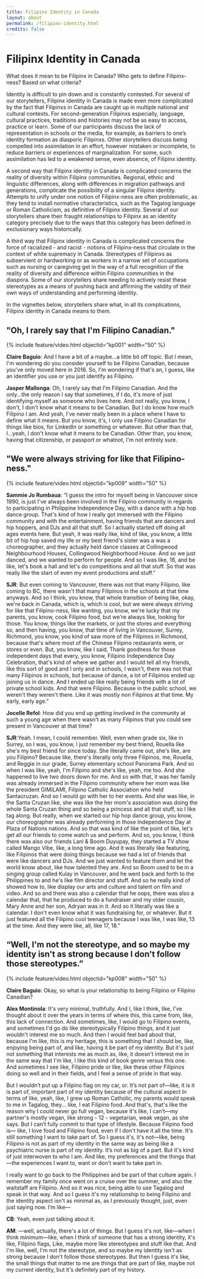 ```yaml
---
title: Filipinx Identity in Canada 
layout: about
permalink: /filipinx-identity.html
credits: false
---
```


# Filipinx Identity in Canada 

What does it mean to be Filipinx in Canada? Who gets to define Filipinx-ness? Based on what criteria? 

Identity is difficult to pin down and is constantly contested. For several of our storytellers, Filipinx identity in Canada is made even more complicated by the fact that Filipinxs in Canada are caught up in multiple national and cultural contexts. For second-generation Filipinxs especially, language, cultural practices, traditions and histories may not be as easy to access, practice or learn. Some of our participants discuss the lack of representation in schools or the media, for example, as barriers to one’s identity formation as diasporic Filipinxs. Other storytellers discuss being compelled into assimilation in an effort, however mistaken or incomplete, to reduce barriers or experiences of marginalization. For some, such assimilation has led to a weakened sense, even absence, of Filipinx identity.  

A second way that Filipinx identity in Canada is complicated concerns the reality of diversity within Filipinx communities. Regional, ethnic and linguistic differences, along with differences in migration pathways and generations, complicate the possibility of a singular Filipinx identity. Attempts to unify under one notion of Filipinx-ness are often problematic, as they tend to install normative characteristics, such as the Tagalog language or Roman Catholicism, as definitive of Filipinx identity. Several of our storytellers share their fraught relationships to Filipinx as an identity category precisely due to the ways that this category has been defined in exclusionary ways historically. 

A third way that Filipinx identity in Canada is complicated concerns the force of racialized - and racist - notions of Filipinx-ness that circulate in the context of white supremacy in Canada. Stereotypes of Filipinxs as subservient or hardworking or as workers in a narrow set of occupations such as nursing or caregiving get in the way of a full recognition of the reality of diversity and difference within Filipinx communities in the diaspora. Some of our storytellers share needing to actively resist these stereotypes as a means of pushing back and affirming the validity of their own ways of understanding and performing identity.  

In the vignettes below, storytellers share what, in all its complications, Filipinx identity in Canada means to them. 

## "Oh, I rarely say that I'm Filipino Canadian."

{% include feature/video.html objectid="kp001" width="50" %}

**Claire Baguio**: And I have a bit of a maybe...a little bit off topic. But I mean, I'm wondering do you consider yourself to be Filipino Canadian, because you've only moved here in 2016. So, I'm wondering if that's an, I guess, like an identifier you use or you just identify as Filipino.

**Jasper Mallonga**: Oh, I rarely say that I'm Filipino Canadian. And the only...the only reason I say that sometimes, if I do, it's more of just identifying myself as someone who lives here. And not really, you know, I don't, I don't know what it means to be Canadian. But I do know how much Filipino I am. And yeah, I've never really been in a place where I have to define what it means. But you know, it's, I only use Filipino Canadian for things like bios, for LinkedIn or something or whatever. But other than that, I...yeah, I don't know what it means to be Canadian. Other than, you know, having that citizenship, or passport or whatnot, I'm not entirely sure.

## "We were always striving for like that Filipino-ness."

{% include feature/video.html objectid="kp009" width="50" %}

**Sammie Jo Rumbaua**: “I guess the intro for myself being in Vancouver since 1990, is just I've always been involved in the Filipino community in regards to participating in Philippine Independence Day, with a dance with a hip hop dance group. That's kind of how I really got immersed with the Filipino community and with the entertainment, having friends that are dancers and hip hoppers, and DJs and all that stuff. So I actually started off doing all ages events here. But yeah, it was really like, kind of like, you know, a little bit of hip hop saved my life or my best friend's sister was a was a choreographer, and they actually held dance classes at Collingwood Neighbourhood Houses, Collingwood Neighborhood House. And so we just danced, and we wanted to perform for people. And so I was like, 16, and be like, let's book a hall and let's do competitions and all that stuff. So that was really like the start of even my event productions and stuff.”

**SJR**: But even coming to Vancouver, there was not that many Filipino, like coming to BC, there wasn't that many Filipinos in the schools at that time anyways. And so I think, you know, that whole transition of being like, okay, we're back in Canada, which is, which is cool, but we were always striving for like that Filipino-ness, like wanting, you know, we're lucky that my parents, you know, cook Filipino food, but we're always like, looking for those. You know, things like the markets, or just the stores and everything so, and then having, you know, that time of living in Vancouver, Surrey, Richmond, you know, you kind of saw more of the Filipinos in Richmond, because that's where most of the Chinese Filipino restaurants were, or stores or even. But, you know, like I said, Thank goodness for those independent days that every, you know, Filipino Independence Day Celebration, that's kind of where we gather and I would tell all my friends, like this sort of good and I only and in schools, I wasn't, there was not that many Filipinos in schools, but because of dance, a lot of Filipinos ended up joining us in dance. And I ended up like really being friends with a lot of private school kids. And that were Filipino. Because in the public school, we weren't they weren't there. Like it was mostly non Filipinos at that time. My early, early age.”

**Jocelle Refol**: How did you end up getting involved in the community at such a young age when there wasn't as many Filipinos that you could see present in Vancouver at that time?

**SJR**:Yeah. I mean, I could remember. Well, even when grade six, like in Surrey, so I was, you know, I just remember my best friend, Rouella like she's my best friend for since today. She literally came out, she's like, are you Filipino? Because like, there's literally only three Filipinos, me, Rouella, and Reggie in our grade, Surrey elementary school Panorama Park. And so when I was like, yeah, I'm Filipino and she's like, yeah, me too. And she happened to live two doors down for me. And so with that, it was her family was already immersed in the Filipino community where her mom was like the president  GIMILAMI, Filipino Catholic Association who held Santacruzan. And so I would go with her to her events. And she was like, in the Santa Cruzan like, she was like the her mom's association was doing the whole Santa Cruzan thing and so being a princess and all that stuff, so I like tag along. But really, when we started our hip hop dance group, you know, our choreographer was already performing in those Independence Day at Plaza of Nations nations. And so that was kind of like the point of like, let's get all our friends to come watch us and perform. And so, you know, I think there was also our friends Lani &amp; Boom Duyupay, they started a TV show called Mango Vibe, like, a long time ago. And it was literally like featuring, like Filipinos that were doing things because we had a lot of friends that were like dancers and DJs. And we just wanted to feature them and let the world know about, like how talented they are. And so Boom used to be in a singing group called Kulay in Vancouver, and he went back and forth to the Philippines to and he's like film director and stuff. And so he really kind of showed how to, like display our arts and culture and talent on film and video. And so and there was also a calendar that he oops, there was also a calendar that, that he produced to do a fundraiser and my older cousin, Mary Anne and her son, Adryan was in it. And so it literally was like a calendar. I don't even know what it was fundraising for, or whatever. But it just featured all the Filipino cool teenagers because I was like, I was like, 13 at the time. And they were like, all, like 17, 18.”

## “Well, I'm not the stereotype, and so maybe my identity isn't as strong because I don't follow those stereotypes.”

{% include feature/video.html objectid="kp008" width="50" %}

**Claire Baguio**: Okay, so what is your relationship to being Filipino or Filipino Canadian? 

**Alex Montinola**: It's very minimal, truthfully. And I, like I think, like, I've thought about it over the years in terms of where this, this came from, like, this lack of connection. And sometimes, like, I would go to Filipino events, and sometimes I'd go do like stereotypically Filipino things, and it just wouldn't interest me so much. And then I would feel bad about that, because I'm like, this is my heritage, this is something that I should be, like, enjoying being part of, and like, having it be part of my identity. But it's just not something that interests me as much as, like, it doesn't interest me in the same way that I'm like, I like this kind of book genre versus this one. And sometimes I see like, Filipino pride or like, like these other Filipinos doing so well and in their fields, and I feel a sense of pride in that way. 

But I wouldn’t put up a Filipino flag on my car, or. It’s not part of—like, it is it is part of, important part of my identity because of the cultural aspect In terms of like, yeah, like, I grew up Roman Catholic, my parents would speak to me in Tagalog, they... like, I eat Filipino food. And that's, that's like the reason why I could never go full vegan, because it's like, I can’t—my partner's mostly vegan, like strong - 12 - vegetarian, weak vegan, as she says. But I can’t fully commit to that type of lifestyle. Because Filipino food is— like, I love food and Filipino food, even if I don't have it all the time. It's still something I want to take part of. So I guess it's, it's not—like, being Filipino is not as part of my identity in the same way as being like a psychiatric nurse is part of my identity. It’s not as big of a part. But it's kind of just interwoven to who I am. And like, my preferences and the things that—the experiences I want to, want or don't want to take part in. 

I really want to go back to the Philippines and be part of that culture again. I remember my family once went on a cruise over the summer, and also the waitstaff are Filipino. And so it was nice, being able to use Tagalog and speak in that way. And so I guess it's my relationship to being Filipino and the identity aspect isn't as minimal as, as I previously thought, just, even just saying now. I’m like—  

**CB**: Yeah, even just talking about it. 

**AM**: —well, actually, there's a lot of things. But I guess it's not, like—when I think minimum—like, when I think of someone that has a strong identity, it's like, Filipino flags, Like, maybe more like stereotypes and stuff like that. And I'm like, well, I'm not the stereotype, and so maybe my identity isn't as strong because I don't follow those stereotypes. But then I guess it's like, the small things that matter to me are things that are part of like, maybe not my current identity, but it's definitely part of my history.